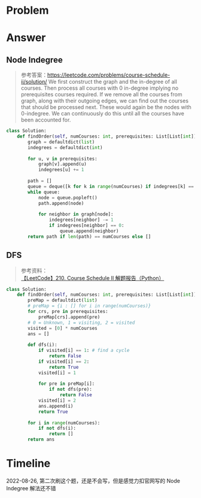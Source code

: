 # Problem

# Answer
## Node Indegree
> 参考答案：https://leetcode.com/problems/course-schedule-ii/solution/
We first construct the graph and the in-degree of all courses. Then process all courses with 0 in-degree implying no prerequisites courses required. If we remove all the courses from graph, along with their outgoing edges, we can find out the courses that should be processed next. These would again be the nodes with 0-indegree. We can continuously do this until all the courses have been accounted for.
```python
class Solution:
    def findOrder(self, numCourses: int, prerequisites: List[List[int]]) -> List[int]:
        graph = defaultdict(list)
        indegrees = defaultdict(int)
        
        for u, v in prerequisites:
            graph[v].append(u)
            indegrees[u] += 1
        
        path = []
        queue = deque([k for k in range(numCourses) if indegrees[k] == 0])
        while queue:
            node = queue.popleft()
            path.append(node)
            
            for neighbor in graph[node]:
                indegrees[neighbor] -= 1
                if indegrees[neighbor] == 0:
                    queue.append(neighbor)
        return path if len(path) == numCourses else []
```
## DFS
> 参考资料：<br>
>[【LeetCode】210. Course Schedule II 解题报告（Python）](https://blog.csdn.net/fuxuemingzhu/article/details/83302328)
```python
class Solution:
    def findOrder(self, numCourses: int, prerequisites: List[List[int]]) -> List[int]:
        preMap = defaultdict(list)
        # preMap = {i : [] for i in range(numCourses)}
        for crs, pre in prerequisites:
            preMap[crs].append(pre)
        # 0 = Unknown, 1 = visiting, 2 = visited
        visited = [0] * numCourses
        ans = []
        
        def dfs(i):
            if visited[i] == 1: # find a cycle
                return False
            if visited[i] == 2:
                return True
            visited[i] = 1
            
            for pre in preMap[i]:
                if not dfs(pre):
                    return False
            visited[i] = 2
            ans.append(i)
            return True
        
        for i in range(numCourses):
            if not dfs(i):
                return []
        return ans

```
# Timeline
2022-08-26, 第二次刷这个题，还是不会写，但是感觉力扣官网写的 Node Indegree 解法还不错
